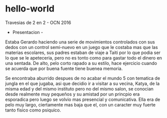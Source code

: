 # hello-world
Travesias de 2 en 2 - OCN 2016

- Presentacion - 

Estaba Gerardo haciendo una serie de movimientos controlados con sus dedos con un control semi-nuevo en un juego que le costaba mas que las materias escolares, sus padres estaban de viaje a Taiti por lo que podia ser lo que se le apeteceria, pero no es tonto como para gastar todo el dinero en una sentada. De alto, pelo corto rapado a su estilo, hace ejercicio cuando se acuerda que por buena fuente tiene buenea memoria.

Se encontraba aburrido despues de no acabar el mundo 5 con tematica de jungla en el que jugaba, asi que decidio ir a visitar a su vecina, Katya, de la misma edad y del mismo instituto pero no del mismo salon, se conocian desde realmente muy pequeños y su amistad por un princpio era esporadica pero luego se volvio mas presencial y comunicativa. Ella era de pelo muy largo, ciertamente mas baja que el, con un caracter muy fuerte tanto fisico como psiquico. 


